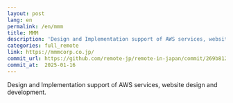 ```yaml
---
layout: post
lang: en
permalink: /en/mmm
title: MMM
description: 'Design and Implementation support of AWS services, website design and development.'
categories: full_remote
link: https://mmmcorp.co.jp/
commit_url: https://github.com/remote-jp/remote-in-japan/commit/269b8121aa196f71e3b6ae053662484bf0056892
commit_at:  2025-01-16
---
```


<p>Design and Implementation support of AWS services, website design and development.</p>
